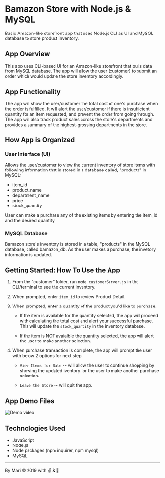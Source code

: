 # Bamazon Store with Node.js & MySQL
Basic Amazon-like storefront app that uses Node.js CLI as UI and MySQL database to store product inventory. 

## App Overview
This app uses CLI-based UI for an Amazon-like storefront that pulls data from MySQL database. The app will allow the user (customer) to submit an order which would update the store inventory accordingly.

## App Functionality
The app will show the user/customer the total cost of one's purchase when the order is fulfilled.  It will alert the user/customer if there is insufficient quantity for an item requested, and prevent the order from going through. The app will also track product sales across the store's departments and provides a summary of the highest-grossing departments in the store.

## How App is Organized

  ### User Interface (UI)
  Allows the user/customer to view the current inventory of store items with following information that is stored in a database called, "products" in MySQL:
   * item_id
   * product_name
   * department_name
   * price
   * stock_quantity

  User can make a purchase any of the existing items by entering the item_id and the desired quantity.

  ### MySQL Database
  Bamazon store's inventory is stored in a table, "products" in the MySQL database, called bamazon_db.  As the user makes a purchase, the invetory information is updated.

## Getting Started: How To Use the App
1. From the "customer" folder, run `node customerServer.js` in the CLI/terminal to see the current inventory.
2. When prompted, enter `item_id` to review Product Detail.
3. When prompted, enter a quantity of the product you'd like to purchase.

    * If the item is available for the quantity selected, the app will proceed with calculating the total cost and alert your successful purchase.  This will update the `stock_quantity` in the inventory database.

    * If the item is NOT avaialble the quantity selected, the app will alert the user to make another selection.

4. When purchase transaction is complete, the app will prompt the user with below 2 options for next step:
    * `View Items for Sale` -- will allow the user to continue shopping by showing the updated iventory for the user to make another purchase selection.
    
    * `Leave the Store` -- will quit the app.

## App Demo Files
![Demo video](https://drive.google.com/file/d/1YcP24jg-zeh-LIbiopX5lv2M5Bh0sTZX/view)

## Technologies Used
  * JavaScript
  * Node.js
  * Node packages (npm inquirer, npm mysql)
  * MySQL

 
---

By Mari &copy; 2019
with :v:  &  :green_heart:
